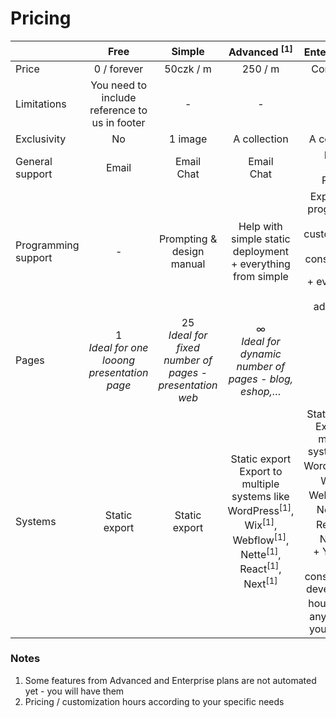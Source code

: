 # Pricing

|                     |                     Free                      |                           Simple                           |                                                                            Advanced <sup>[1]</sup>                                                                            |                                                                                                                         Enterprise <sup>[1]</sup>                                                                                                                         |
| ------------------- | :-------------------------------------------: | :--------------------------------------------------------: | :---------------------------------------------------------------------------------------------------------------------------------------------------------------------------: | :-----------------------------------------------------------------------------------------------------------------------------------------------------------------------------------------------------------------------------------------------------------------------: |
| Price               |                  0 / forever                  |                         50czk / m                          |                                                                                    250 / m                                                                                    |                                                                                                                                Contact us                                                                                                                                 |
| Limitations         | You need to include reference to us in footer |                             -                              |                                                                                       -                                                                                       |                                                                                                                                     -                                                                                                                                     |
| Exclusivity         |                      No                       |                          1 image                           |                                                                                 A collection                                                                                  |                                                                                                                               A collection                                                                                                                                |
| General support     |                     Email                     |                       Email<br>Chat                        |                                                                                 Email<br>Chat                                                                                 |                                                                                                                          Email<br>Chat<br>Phone                                                                                                                           |
| Programming support |                       -                       |                 Prompting & design manual                  |                                                        Help with simple static deployment<br>+ everything from simple                                                         |                                                                                  Experience programmer for customization and consultations <sup>[2]</sup><br>+ everything from advanced                                                                                   |
| Pages               | 1<br>_Ideal for one looong presentation page_ | 25<br>_Ideal for fixed number of pages - presentation web_ |                                                           ∞<br>_Ideal for dynamic number of pages - blog, eshop,…_                                                            |                                                                                                                                     ∞                                                                                                                                     |
| Systems             |                 Static export                 |                       Static export                        | Static export Export to multiple systems like WordPress<sup>[1]</sup>, Wix<sup>[1]</sup>, Webflow<sup>[1]</sup>, Nette<sup>[1]</sup>, React<sup>[1]</sup>, Next<sup>[1]</sup> | Static export Export to multiple systems like WordPress<sup>[1]</sup>, Wix<sup>[1]</sup>, Webflow<sup>[1]</sup>, Nette<sup>[1]</sup>, React<sup>[1]</sup>, Next<sup>[1]</sup><br>+ You can use consultation / development hours <sup>[2]</sup> for any CMS of your choise |

### Notes

1. Some features from Advanced and Enterprise plans are not automated yet - you will have them
2. Pricing / customization hours according to your specific needs

<!-- @see https://www.tablesgenerator.com/markdown_tables -->

